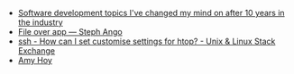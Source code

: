 - [Software development topics I've changed my mind on after 10 years in the industry](https://chriskiehl.com/article/thoughts-after-10-years)
- [File over app — Steph Ango](https://stephango.com/file-over-app)
- [ssh - How can I set customise settings for htop? - Unix & Linux Stack Exchange](https://unix.stackexchange.com/questions/147885/how-can-i-set-customise-settings-for-htop)
- [Amy Hoy](https://amyhoy.com/)